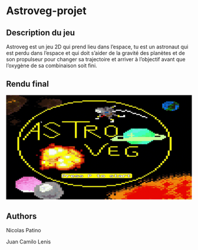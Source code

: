 # Astroveg-projet

## Description du jeu

Astroveg est un jeu 2D qui prend lieu dans l’espace, tu est un 
astronaut qui est perdu dans l’espace et qui doit s’aider de la gravité 
des planètes et de son propulseur pour changer sa trajectoire et 
arriver à l’objectif avant que l’oxygène de sa combinaison soit fini.

## Rendu final
![astro](https://github.com/LordTibu/Astroveg-projet/blob/main/data/Assets/game.gif?raw=true)

## Authors 
Nicolas Patino

Juan Camilo Lenis

